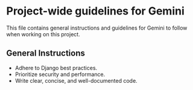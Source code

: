 # Project-wide guidelines for Gemini

This file contains general instructions and guidelines for Gemini to follow when working on this project.

## General Instructions
- Adhere to Django best practices.
- Prioritize security and performance.
- Write clear, concise, and well-documented code.
